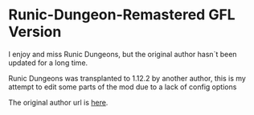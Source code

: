# Runic-Dungeon-Remastered GFL Version
I enjoy and miss Runic Dungeons, but the original author hasn`t been updated for a long time.

Runic Dungeons was transplanted to 1.12.2 by another author, this is my attempt to edit some parts of the mod due to a lack of config options

The original author url is [here](https://www.curseforge.com/minecraft/mc-mods/runic-dungeons).
